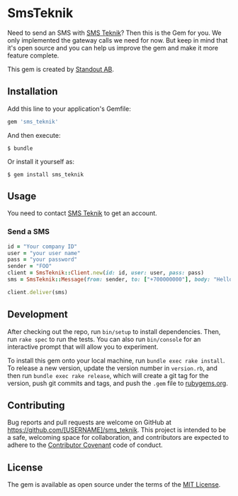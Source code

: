 # SmsTeknik

Need to send an SMS with [SMS Teknik](http://www.smsteknik.se)? Then this is the Gem for you. We only implemented the gateway calls we need for now. But keep in mind that it's open source and you can help us improve the gem and make it more feature complete.

This gem is created by [Standout AB](http://standout.se).

## Installation

Add this line to your application's Gemfile:

```ruby
gem 'sms_teknik'
```

And then execute:

    $ bundle

Or install it yourself as:

    $ gem install sms_teknik

## Usage

You need to contact [SMS Teknik](http://www.smsteknik.se) to get an account.

### Send a SMS

```ruby
id = "Your company ID"
user = "your user name"
pass = "your password"
sender = "FOO"
client = SmsTeknik::Client.new(id: id, user: user, pass: pass)
sms = SmsTeknik::Message(from: sender, to: ["+700000000"], body: "Hello, World!")

client.deliver(sms)
```

## Development

After checking out the repo, run `bin/setup` to install dependencies. Then, run `rake spec` to run the tests. You can also run `bin/console` for an interactive prompt that will allow you to experiment.

To install this gem onto your local machine, run `bundle exec rake install`. To release a new version, update the version number in `version.rb`, and then run `bundle exec rake release`, which will create a git tag for the version, push git commits and tags, and push the `.gem` file to [rubygems.org](https://rubygems.org).

## Contributing

Bug reports and pull requests are welcome on GitHub at https://github.com/[USERNAME]/sms_teknik. This project is intended to be a safe, welcoming space for collaboration, and contributors are expected to adhere to the [Contributor Covenant](http://contributor-covenant.org) code of conduct.


## License

The gem is available as open source under the terms of the [MIT License](http://opensource.org/licenses/MIT).

